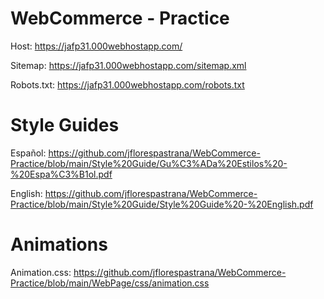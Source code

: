 # WebCommerce - Practice

Host: https://jafp31.000webhostapp.com/

Sitemap: https://jafp31.000webhostapp.com/sitemap.xml

Robots.txt: https://jafp31.000webhostapp.com/robots.txt

# Style Guides

Español: https://github.com/jflorespastrana/WebCommerce-Practice/blob/main/Style%20Guide/Gu%C3%ADa%20Estilos%20-%20Espa%C3%B1ol.pdf

English: https://github.com/jflorespastrana/WebCommerce-Practice/blob/main/Style%20Guide/Style%20Guide%20-%20English.pdf

# Animations

Animation.css: https://github.com/jflorespastrana/WebCommerce-Practice/blob/main/WebPage/css/animation.css
